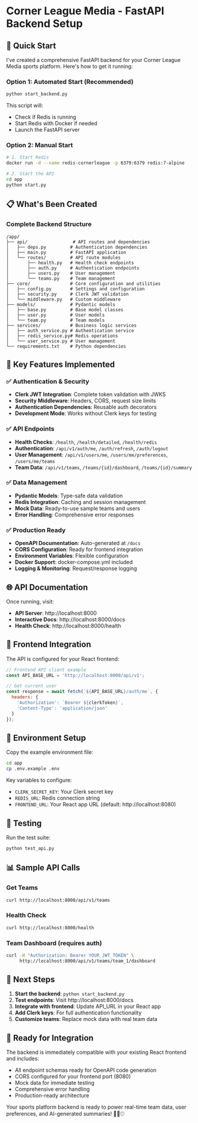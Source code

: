 # Corner League Media - FastAPI Backend Setup

## 🚀 Quick Start

I've created a comprehensive FastAPI backend for your Corner League Media sports platform. Here's how to get it running:

### Option 1: Automated Start (Recommended)
```bash
python start_backend.py
```
This script will:
- Check if Redis is running
- Start Redis with Docker if needed
- Launch the FastAPI server

### Option 2: Manual Start
```bash
# 1. Start Redis
docker run -d --name redis-cornerleague -p 6379:6379 redis:7-alpine

# 2. Start the API
cd app
python start.py
```

## 📋 What's Been Created

### Complete Backend Structure
```
/app/
├── api/                 # API routes and dependencies
│   ├── deps.py         # Authentication dependencies
│   ├── main.py         # FastAPI application
│   └── routes/         # API route modules
│       ├── health.py   # Health check endpoints
│       ├── auth.py     # Authentication endpoints
│       ├── users.py    # User management
│       └── teams.py    # Team management
├── core/               # Core configuration and utilities
│   ├── config.py       # Settings and configuration
│   ├── security.py     # Clerk JWT validation
│   └── middleware.py   # Custom middleware
├── models/             # Pydantic models
│   ├── base.py         # Base model classes
│   ├── user.py         # User models
│   └── team.py         # Team models
├── services/           # Business logic services
│   ├── auth_service.py # Authentication service
│   ├── redis_service.py# Redis operations
│   └── user_service.py # User management
└── requirements.txt    # Python dependencies
```

## 🔧 Key Features Implemented

### ✅ Authentication & Security
- **Clerk JWT Integration**: Complete token validation with JWKS
- **Security Middleware**: Headers, CORS, request size limits
- **Authentication Dependencies**: Reusable auth decorators
- **Development Mode**: Works without Clerk keys for testing

### ✅ API Endpoints
- **Health Checks**: `/health`, `/health/detailed`, `/health/redis`
- **Authentication**: `/api/v1/auth/me`, `/auth/refresh`, `/auth/logout`
- **User Management**: `/api/v1/users/me`, `/users/me/preferences`, `/users/me/teams`
- **Team Data**: `/api/v1/teams`, `/teams/{id}/dashboard`, `/teams/{id}/summary`

### ✅ Data Management
- **Pydantic Models**: Type-safe data validation
- **Redis Integration**: Caching and session management
- **Mock Data**: Ready-to-use sample teams and users
- **Error Handling**: Comprehensive error responses

### ✅ Production Ready
- **OpenAPI Documentation**: Auto-generated at `/docs`
- **CORS Configuration**: Ready for frontend integration
- **Environment Variables**: Flexible configuration
- **Docker Support**: docker-compose.yml included
- **Logging & Monitoring**: Request/response logging

## 🌐 API Documentation

Once running, visit:
- **API Server**: http://localhost:8000
- **Interactive Docs**: http://localhost:8000/docs
- **Health Check**: http://localhost:8000/health

## 🔗 Frontend Integration

The API is configured for your React frontend:
```javascript
// Frontend API client example
const API_BASE_URL = 'http://localhost:8000/api/v1';

// Get current user
const response = await fetch(`${API_BASE_URL}/auth/me`, {
  headers: {
    'Authorization': `Bearer ${clerkToken}`,
    'Content-Type': 'application/json'
  }
});
```

## 📝 Environment Setup

Copy the example environment file:
```bash
cd app
cp .env.example .env
```

Key variables to configure:
- `CLERK_SECRET_KEY`: Your Clerk secret key
- `REDIS_URL`: Redis connection string
- `FRONTEND_URL`: Your React app URL (default: http://localhost:8080)

## 🧪 Testing

Run the test suite:
```bash
python test_api.py
```

## 📊 Sample API Calls

### Get Teams
```bash
curl http://localhost:8000/api/v1/teams
```

### Health Check
```bash
curl http://localhost:8000/health
```

### Team Dashboard (requires auth)
```bash
curl -H "Authorization: Bearer YOUR_JWT_TOKEN" \
     http://localhost:8000/api/v1/teams/team_1/dashboard
```

## 🔄 Next Steps

1. **Start the backend**: `python start_backend.py`
2. **Test endpoints**: Visit http://localhost:8000/docs
3. **Integrate with frontend**: Update API_URL in your React app
4. **Add Clerk keys**: For full authentication functionality
5. **Customize teams**: Replace mock data with real team data

## 🎯 Ready for Integration

The backend is immediately compatible with your existing React frontend and includes:
- All endpoint schemas ready for OpenAPI code generation
- CORS configured for your frontend port (8080)
- Mock data for immediate testing
- Comprehensive error handling
- Production-ready architecture

Your sports platform backend is ready to power real-time team data, user preferences, and AI-generated summaries! 🏈🏀⚾